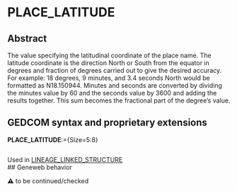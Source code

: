 ﻿# PLACE_LATITUDE
## Abstract
The value specifying the latitudinal coordinate of the place name. The latitude coordinate is the
direction North or South from the equator in degrees and fraction of degrees carried out to give the
desired accuracy. For example:  18 degrees, 9 minutes, and 3.4 seconds North would be formatted as
N18.150944.  Minutes and seconds are converted by dividing the minutes value by 60 and the seconds
value by 3600 and adding the results together. This sum becomes the fractional part of the degree’s
value.


## GEDCOM syntax and proprietary extensions

**PLACE_LATITUDE**:={Size=5:8}
<pre>
</pre>
Used in <a href=Ged.LINEAGE_LINKED_STRUCTURE.md>LINEAGE_LINKED_STRUCTURE</a><br />## Geneweb behavior


:warning: to be continued/checked

